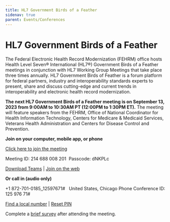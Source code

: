 ```yaml
---
title: HL7 Government Birds of a Feather
sidenav: true
parent: Events/Conferences
---
```

# HL7 Government Birds of a Feather

The Federal Electronic Health Record Modernization (FEHRM) office hosts Health Level Seven® International (HL7®) Government Birds of a Feather meetings in conjunction with HL7 Working Group Meetings that take place three times annually. HL7 Government Birds of Feather is a forum platform for federal partners, industry and interoperability standards experts to present, share and discuss cutting-edge and current trends in interoperability and electronic health record modernization.

**The next HL7 Government Birds of a Feather meeting is on September 13, 2023 from 9:00AM to 10:30AM PT (12:00PM to 1:30PM ET).** The meeting will feature speakers from the FEHRM, Office of National Coordinator for Health Information Technology, Centers for Medicare & Medicaid Services, Veterans Health Administration and Centers for Disease Control and Prevention. 

**Join on your computer, mobile app, or phone**

[Click here to join the meeting](https://teams.microsoft.com/l/meetup-join/19%3ameeting_OWZjOGI2MDUtMThkNS00YmM3LTg2ZWUtNGNiOTJmMGI3ZTYx%40thread.v2/0?context=%7b%22Tid%22%3a%22e95f1b23-abaf-45ee-821d-b7ab251ab3bf%22%2c%22Oid%22%3a%2227d115f4-ac56-4d16-8e88-23a22568d48a%22%7d)

Meeting ID: 214 688 008 201 
Passcode: dNKPLc 

[Download Teams](https://gcc02.safelinks.protection.outlook.com/?url=https%3A%2F%2Fwww.microsoft.com%2Fen-us%2Fmicrosoft-teams%2Fdownload-app&data=05%7C01%7C%7C877a504cff3748e18edd08dbaa4511c4%7Ce95f1b23abaf45ee821db7ab251ab3bf%7C0%7C0%7C638290985871128512%7CUnknown%7CTWFpbGZsb3d8eyJWIjoiMC4wLjAwMDAiLCJQIjoiV2luMzIiLCJBTiI6Ik1haWwiLCJXVCI6Mn0%3D%7C3000%7C%7C%7C&sdata=CpeeRHYBrSVRv7nYvh2z2odMqr0nTUobZWtn2eytAzQ%3D&reserved=0) | [Join on the web](https://gcc02.safelinks.protection.outlook.com/?url=https%3A%2F%2Fwww.microsoft.com%2Fmicrosoft-teams%2Fjoin-a-meeting&data=05%7C01%7C%7C877a504cff3748e18edd08dbaa4511c4%7Ce95f1b23abaf45ee821db7ab251ab3bf%7C0%7C0%7C638290985871128512%7CUnknown%7CTWFpbGZsb3d8eyJWIjoiMC4wLjAwMDAiLCJQIjoiV2luMzIiLCJBTiI6Ik1haWwiLCJXVCI6Mn0%3D%7C3000%7C%7C%7C&sdata=SMqgowSNjjFjAA9W2qZML9jU%2B7kHotn%2FfGVzoqeUlqk%3D&reserved=0)

**Or call in (audio only)**

+1 872-701-0185,,12597671#   United States, Chicago
Phone Conference ID: 125 976 71# 

[Find a local number](https://dialin.teams.microsoft.com/14a86cbc-ba2a-4dde-a83a-5b9e20685e48?id=12597671) | [Reset PIN](https://dialin.teams.microsoft.com/usp/pstnconferencing)

Complete a [brief survey](https://touchpoints.app.cloud.gov/touchpoints/47263b18/submit) after attending the meeting.




